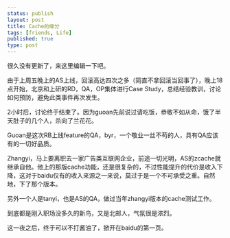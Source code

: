 ```yaml
--- 
status: publish 
layout: post 
title: Cache的缘分
tags: [friends, Life]
published: true 
type: post 
--- 
```


很久没有更新了，来这里编辑一下吧。 

由于上周五晚上的AS上线，回滚高达四次之多（简直不拿回滚当回事了），晚上18点开始，北京和上研的RD，QA，OP集体进行Case Study，总结经验教训，讨论如何预防，避免此类事件再次发生。 

2小时后，讨论终于结束了。因为guoan先前说过请吃饭，恭敬不如从命，饿了半天肚子的几个人，杀向了兰花花。 

Guoan是这次RB上线feature的QA，byr，一个敬业一丝不苟的人，具有QA应该有的一切好品质。 

Zhangyi，马上要离职去一家广告类互联网企业，前途一切光明，AS的zcache就继承自他。他上的那版cache功能，还是很复杂的，不过性能提升的代价是收入下降，这对于baidu仅有的收入来源之一来说，莫过于是一个不可承受之重。自然地，下了那个版本。 

另外一个人是tanyi，也是AS的QA，做过当年zhangyi版本的cache测试工作。

到底都是刚入职场没多久的新鸟，又是北邮人，气氛很是浓烈。

这一夜之后，终于可以不打酱油了，掀开在baidu的第一页。 

